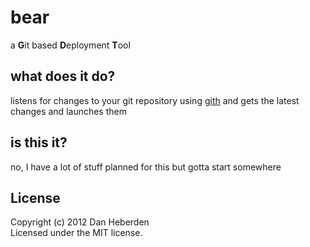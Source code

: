 # bear

a <b>G</b>it based <b>D</b>eployment <b>T</b>ool

## what does it do?

listens for changes to your git repository using [gith](http://github.com/danheberden/gith) and gets the latest changes and launches them

## is this it?

no, I have a lot of stuff planned for this but gotta start somewhere

## License
Copyright (c) 2012 Dan Heberden  
Licensed under the MIT license.
